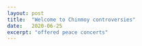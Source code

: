 ```yaml
---
layout: post
title:  "Welcome to Chinmoy controversies"
date:   2020-06-25
excerpt: "offered peace concerts"
---
```

